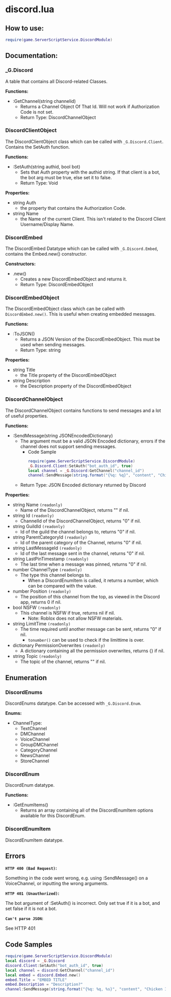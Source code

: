 # discord.lua

## How to use:

```lua
require(game.ServerScriptService.DiscordModule)
```
## Documentation:

### \_G.Discord
A table that contains all Discord-related Classes.

**Functions:**

  * :GetChannel(string channelid)
    * Returns a Channel Object Of That Id. Will not work if Authorization Code is not set.
    * Return Type: DiscordChannelObject

### DiscordClientObject
The DiscordClientObject class which can be called with `_G.Discord.Client`. Contains the SetAuth function.

**Functions:**

  * :SetAuth(string authid, bool bot)
    * Sets that Auth property with the authid string. If that client is a bot, the bot arg must be true, else set it to false.
    * Return Type: Void

**Properties:**

  * string Auth
    * the property that contains the Authorization Code.
  * string Name
    * the Name of the current Client. This isn't related to the Discord Client Username/Display Name.

### DiscordEmbed
The DiscordEmbed Datatype which can be called with `_G.Discord.Embed`, contains the Embed.new() constructor.

**Constructors:**

  * .new()
    * Creates a new DiscordEmbedObject and returns it.
    * Return Type: DiscordEmbedObject

### DiscordEmbedObject
The DiscordEmbedObject class which can be called with `DiscordEmbed.new()`. This is useful when creating embedded messages.

**Functions:**
  * :ToJSON()
    * Returns a JSON Version of the DiscordEmbedObject. This must be used when sending messages.
    * Return Type: string

**Properties:**
  * string Title
    * the Title property of the DiscordEmbedObject
  * string Description
    * the Description property of the DiscordEmbedObject

### DiscordChannelObject
The DiscordChannelObject contains functions to send messages and a lot of useful properties.

**Functions:**
  * :SendMessage(string JSONEncodedDictionary)
    * The argument must be a valid JSON Encoded dictionary, errors if the channel does not support sending messages.
      * Code Sample
        ```lua
        require(game.ServerScriptService.DiscordModule)
        _G.Discord.Client:SetAuth("bot_auth_id", true)
        local channel = _G.Discord:GetChannel("channel_id")
        channel:SendMessage(string.format("{%q: %q}", "content", "Chicken Ice Cream"))
        ```
    * Return Type: JSON Encoded dictionary returned by Discord

**Properties:**
  * string Name `(readonly)`
    * Name of the DiscordChannelObject, returns "" if nil.
  * string Id `(readonly)`
    * ChannelId of the DiscordChannelObject, returns "0" if nil.
  * string GuildId `(readonly)`
    * Id of the guild the channel belongs to, returns "0" if nil.
  * string ParentCategoryId `(readonly)`
    * Id of the parent category of the Channel, returns "0" if nil.
  * string LastMessageId `(readonly)`
    * Id of the last message sent in the channel, returns "0" if nil.
  * string LastPinTimestamp `(readonly)`
    * The last time when a message was pinned, returns "0" if nil.
  * number ChannelType `(readonly)`
    * The type this channel belongs to.
      * When a DiscordEnumItem is called, it returns a number, which can be compared with the value.
  * number Position `(readonly)`
    * The position of this channel from the top, as viewed in the Discord app, returns 0 if nil.
  * bool NSFW `(readonly)`
    * This channel is NSFW if true, returns nil if nil.
      * Note: Roblox does not allow NSFW materials.
  * string LimitTime `(readonly)`
    * The time required until another message can be sent, returns "0" if nil.
      * `tonumber()` can be used to check if the limittime is over.
  * dictionary PermissionOverwrites `(readonly)`
    * A dictionary containing all the permission overwrites, returns {} if nil.
  * string Topic `(readonly)`
    * The topic of the channel, returns "" if nil.

## Enumeration

### DiscordEnums
DiscordEnums datatype. Can be accessed with `_G.Discord.Enum`.

**Enums:**
  * ChannelType:
    * TextChannel
    * DMChannel
    * VoiceChannel
    * GroupDMChannel
    * CategoryChannel
    * NewsChannel
    * StoreChannel

### DiscordEnum
DiscordEnum datatype.

**Functions:**
  * :GetEnumItems()
    * Returns an array containing all of the DiscordEnumItem options available for this DiscordEnum.

### DiscordEnumItem
DiscordEnumItem datatype.

## Errors
**`HTTP 400 (Bad Request)`:**

Something in the code went wrong, e.g. using :SendMessage() on a VoiceChannel, or inputting the wrong arguments.

**`HTTP 401 (Unauthorized)`:**

The bot argument of :SetAuth() is incorrect. Only set true if it is a bot, and set false if it is not a bot.

**`Can't parse JSON`:**

See HTTP 401

## Code Samples
```lua
require(game.ServerScriptService.DiscordModule)
local discord = _G.Discord
discord.Client:SetAuth("bot_auth_id", true)
local channel = discord:GetChannel("channel_id")
local embed = discord.Embed.new()
embed.Title = "EMBED TITLE"
embed.Description = "Description?"
channel:SendMessage(string.format("{%q: %q, %s}", "content", "Chicken Ice Cream", embed:ToJSON()))
```
